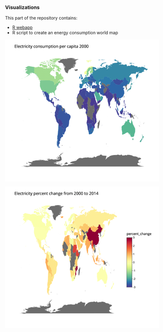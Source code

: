 ### Visualizations 

This part of the repository contains:
- [R webapp](https://github.com/michellewl/building_resilience/tree/omer/visual/WebApp_Rshiny)   
- R script to create an energy consumption world map 



![](./elec_00.png)


![](./perc_change.png)
